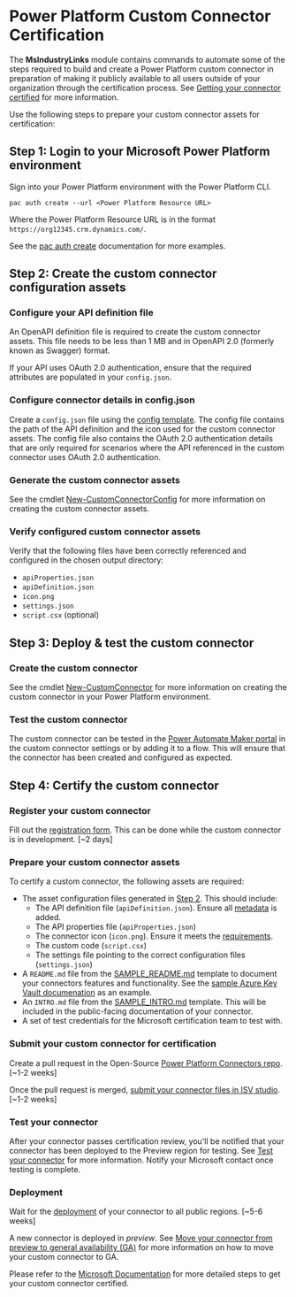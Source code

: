 # Power Platform Custom Connector Certification

The **MsIndustryLinks** module contains commands to automate some of the steps required to build and create a Power Platform custom connector in preparation of making it publicly available to all users outside of your organization through the certification process. See [Getting your connector certified](https://learn.microsoft.com/en-us/connectors/custom-connectors/submit-certification) for more information.

Use the following steps to prepare your custom connector assets for certification:

## Step 1: Login to your Microsoft Power Platform environment

Sign into your Power Platform environment with the Power Platform CLI.
```
pac auth create --url <Power Platform Resource URL>
```

Where the Power Platform Resource URL is in the format `https://org12345.crm.dynamics.com/`.

See the [pac auth create](https://learn.microsoft.com/en-us/power-platform/developer/cli/reference/auth#pac-auth-create) documentation for more examples.

## Step 2: Create the custom connector configuration assets

### Configure your API definition file

An OpenAPI definition file is required to create the custom connector assets. This file needs to be less than 1 MB and in OpenAPI 2.0 (formerly known as Swagger) format.

If your API uses OAuth 2.0 authentication, ensure that the required attributes are populated in your `config.json`.

### Configure connector details in config.json

Create a `config.json` file using the [config template](config.json.tmpl). The config file contains the path of the API definition and the icon used for the custom connector assets. The config file also contains the OAuth 2.0 authentication details that are only required for scenarios where the API referenced in the custom connector uses OAuth 2.0 authentication.

### Generate the custom connector assets

See the cmdlet [New-CustomConnectorConfig](./New-CustomConnectorConfig.md) for more information on creating the custom connector assets.

### Verify configured custom connector assets

Verify that the following files have been correctly referenced and configured in the chosen output directory:
- `apiProperties.json`
- `apiDefinition.json`
- `icon.png`
- `settings.json`
- `script.csx` (optional)

## Step 3: Deploy & test the custom connector

### Create the custom connector

See the cmdlet [New-CustomConnector](./New-CustomConnector.md) for more information on creating the custom connector in your Power Platform environment.

### Test the custom connector

The custom connector can be tested in the [Power Automate Maker portal](https://make.powerautomate.com) in the custom connector settings or by adding it to a flow. This will ensure that the connector has been created and configured as expected.

## Step 4: Certify the custom connector

### Register your custom connector

Fill out the [registration form](https://aka.ms/ConnectorRegistration). This can be done while the custom connector is in development. [~2 days]

### Prepare your custom connector assets

To certify a custom connector, the following assets are required:

- The asset configuration files generated in [Step 2](#step-2-create-the-custom-connector-configuration-assets). This should include:
  - The API definition file (`apiDefinition.json`). Ensure all [metadata](https://learn.microsoft.com/en-us/connectors/custom-connectors/certification-submission#step-3-add-metadata) is added.
  - The API properties file (`apiProperties.json`)
  - The connector icon (`icon.png`). Ensure it meets the [requirements](https://learn.microsoft.com/en-us/connectors/custom-connectors/certification-submission#design-an-icon-for-your-connector).
  - The custom code (`script.csx`)
  - The settings file pointing to the correct configuration files (`settings.json`) 
- A `README.md` file from the [SAMPLE_README.md](./assets/SAMPLE_README.md) template to document your connectors features and functionality. See the [sample Azure Key Vault documenation](https://github.com/microsoft/PowerPlatformConnectors/blob/dev/custom-connectors/AzureKeyVault/Readme.md) as an example. 
- An `INTRO.md` file from the [SAMPLE_INTRO.md](./assets/SAMPLE_INTRO.md) template. This will be included in the public-facing documentation of your connector.
- A set of test credentials for the Microsoft certification team to test with.

### Submit your custom connector for certification

Create a pull request in the Open-Source [Power Platform Connectors repo](https://github.com/microsoft/PowerPlatformConnectors). [~1-2 weeks]

Once the pull request is merged, [submit your connector files in ISV studio](https://learn.microsoft.com/en-us/connectors/custom-connectors/submit-for-certification#submit-to-isv-studio). [~1-2 weeks]

### Test your connector

After your connector passes certification review, you'll be notified that your connector has been deployed to the Preview region for testing. See [Test your connector](https://learn.microsoft.com/en-us/connectors/custom-connectors/certification-testing) for more information. Notify your Microsoft contact once testing is complete.

### Deployment

Wait for the [deployment](https://learn.microsoft.com/en-us/connectors/custom-connectors/certification-testing#after-you-test-your-connector) of your connector to all public regions. [~5-6 weeks]

A new connector is deployed in *preview*. See [Move your connector from preview to general availability (GA)](https://learn.microsoft.com/en-us/connectors/custom-connectors/certification-to-ga) for more information on how to move your custom connector to GA.


Please refer to the [Microsoft Documentation](https://learn.microsoft.com/en-us/connectors/custom-connectors/certification-submission) for more detailed steps to get your custom connector certified.